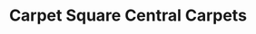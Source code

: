 ---
title: "Carpet Square Central Carpets"
url: /derby/carpet-square-central-carpets/
shop: carpet
---